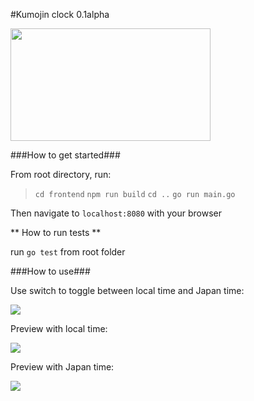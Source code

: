 #Kumojin clock 0.1alpha

<img src="https://i.imgur.com/Slp1hkL.gif" width="320" height="180">

###How to get started###

From root directory, run:
> `cd frontend`
`npm run build`
`cd ..`
`go run main.go`

Then navigate to `localhost:8080` with your browser

**  How to run tests **

run `go test` from root folder

###How to use###

Use switch to toggle between local time and Japan time:

<img src="https://i.imgur.com/JM1wCgJ.jpg">

Preview with local time:

<img src="https://i.imgur.com/zuXqxJt.jpg">

Preview with Japan time:

<img src="https://i.imgur.com/KcvtaIR.jpg">